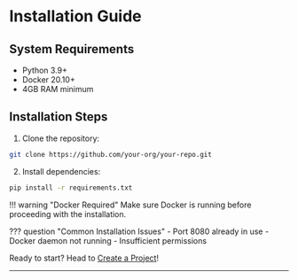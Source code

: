 # Installation Guide

## System Requirements

- Python 3.9+
- Docker 20.10+
- 4GB RAM minimum

## Installation Steps

1. Clone the repository:
```bash
git clone https://github.com/your-org/your-repo.git
```

2. Install dependencies:
```bash
pip install -r requirements.txt
```

!!! warning "Docker Required"
    Make sure Docker is running before proceeding with the installation.

??? question "Common Installation Issues"
    - Port 8080 already in use
    - Docker daemon not running
    - Insufficient permissions

Ready to start? Head to [Create a Project](usage/create-project.md)!

---
